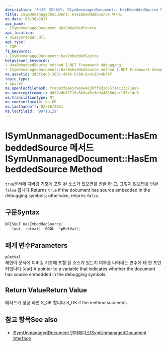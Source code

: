 ```yaml
---
description: '자세히 알아보기: ISymUnmanagedDocument:: HasEmbeddedSource 메서드'
title: ISymUnmanagedDocument::HasEmbeddedSource 메서드
ms.date: 03/30/2017
api_name:
- ISymUnmanagedDocument.HasEmbeddedSource
api_location:
- diasymreader.dll
api_type:
- COM
f1_keywords:
- ISymUnmanagedDocument::HasEmbeddedSource
helpviewer_keywords:
- HasEmbeddedSource method [.NET Framework debugging]
- ISymUnmanagedDocument::HasEmbeddedSource method [.NET Framework debugging]
ms.assetid: 385fc4d3-365c-4645-b7b0-6c4c5344b79f
topic_type:
- apiref
ms.openlocfilehash: fcab83fea65d9a9e483bff9d2d75714c233718eb
ms.sourcegitcommit: ddf7edb67715a5b9a45e3dd44536dabc153c1de0
ms.translationtype: MT
ms.contentlocale: ko-KR
ms.lasthandoff: 02/06/2021
ms.locfileid: "99710129"
---
```

# <a name="isymunmanageddocumenthasembeddedsource-method"></a><span data-ttu-id="c34f6-103">ISymUnmanagedDocument::HasEmbeddedSource 메서드</span><span class="sxs-lookup"><span data-stu-id="c34f6-103">ISymUnmanagedDocument::HasEmbeddedSource Method</span></span>

<span data-ttu-id="c34f6-104">`true`문서에 디버깅 기호에 포함 된 소스가 있으면를 반환 하 고, 그렇지 않으면를 반환 `false` 합니다.</span><span class="sxs-lookup"><span data-stu-id="c34f6-104">Returns `true` if the document has source embedded in the debugging symbols; otherwise, returns `false`.</span></span>  
  
## <a name="syntax"></a><span data-ttu-id="c34f6-105">구문</span><span class="sxs-lookup"><span data-stu-id="c34f6-105">Syntax</span></span>  
  
```cpp  
HRESULT HasEmbeddedSource(  
   [out, retval]  BOOL  *pRetVal);  
```  
  
## <a name="parameters"></a><span data-ttu-id="c34f6-106">매개 변수</span><span class="sxs-lookup"><span data-stu-id="c34f6-106">Parameters</span></span>  

 `pRetVal`  
 <span data-ttu-id="c34f6-107">제한이 문서에 디버깅 기호에 포함 된 소스가 있는지 여부를 나타내는 변수에 대 한 포인터입니다.</span><span class="sxs-lookup"><span data-stu-id="c34f6-107">[out] A pointer to a variable that indicates whether the document has source embedded in the debugging symbols.</span></span>  
  
## <a name="return-value"></a><span data-ttu-id="c34f6-108">Return Value</span><span class="sxs-lookup"><span data-stu-id="c34f6-108">Return Value</span></span>  

 <span data-ttu-id="c34f6-109">메서드가 성공 하면 S_OK 합니다.</span><span class="sxs-lookup"><span data-stu-id="c34f6-109">S_OK if the method succeeds.</span></span>  
  
## <a name="see-also"></a><span data-ttu-id="c34f6-110">참고 항목</span><span class="sxs-lookup"><span data-stu-id="c34f6-110">See also</span></span>

- [<span data-ttu-id="c34f6-111">ISymUnmanagedDocument 인터페이스</span><span class="sxs-lookup"><span data-stu-id="c34f6-111">ISymUnmanagedDocument Interface</span></span>](isymunmanageddocument-interface.md)
